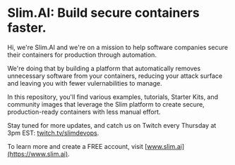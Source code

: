 # Slim.AI: Build secure containers faster. 
Hi, we're Slim.AI and we're on a mission to help software companies secure their containers for production through automation. 

We're doing that by building a platform that automatically removes unnecessary software from your containers, reducing your attack surface and leaving you with fewer vulernabilities to manage. 

In this repository, you'll find various examples, tutorials, Starter Kits, and community images that leverage the Slim platform to create secure, production-ready containers with less manual effort. 

Stay tuned for more updates, and catch us on Twitch every Thursday at 3pm EST: [twitch.tv/slimdevops](twitch.tv/slimdevops). 

To learn more and create a FREE account, visit [www.slim.ai](https://www.slim.ai). 
